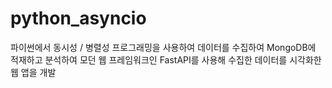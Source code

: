 # python_asyncio

파이썬에서 동시성 / 병렬성 프로그래밍을 사용하여 데이터를 수집하여 MongoDB에 적재하고 분석하여 모던 웹 프레임워크인 FastAPI를 사용해 수집한 데이터를 시각화한 웹 앱을 개발

